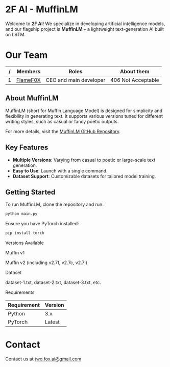 <!-- Hidden ASCII. ✨ EASTER EGG ✨
```
  ____  _____      _    ___ 
 |___ \|  ___|    / \  |_ _|
   __) | |_      / _ \  | | 
  / __/|  _|    / ___ \ | | 
 |_____|_|     /_/   \_\___|
```-->

# 2F AI - MuffinLM

Welcome to **2F AI**! We specialize in developing artificial intelligence models, and our flagship project is **MuffinLM** – a lightweight text-generation AI built on LSTM.

# Our Team
| / | Members | Roles | About them |
|---|---------|-------|------------|
| 1 | [FlameF0X](https://github.com/FlameF0X/) | CEO and main developer | 406 Not Acceptable |

## About MuffinLM

MuffinLM (short for Muffin Language Model) is designed for simplicity and flexibility in generating text. It supports various versions tuned for different writing styles, such as casual or fancy poetic outputs.

For more details, visit the [MuffinLM GitHub Repository](https://github.com/FlameF0X/MuffinLM).

## Key Features
- **Multiple Versions**: Varying from casual to poetic or large-scale text generation.
- **Easy to Use**: Launch with a single command.
- **Dataset Support**: Customizable datasets for tailored model training.

## Getting Started

To run MuffinLM, clone the repository and run:

```bash
python main.py
```

Ensure you have PyTorch installed:
```bash
pip install torch
```

Versions Available

Muffin v1

Muffin v2 (including v2.7f, v2.7c, v2.7l)


Dataset

dataset-1.txt, dataset-2.txt, dataset-3.txt, etc.


Requirements

| **Requirement** | **Version** |
|------------------|-------------|
| Python           | 3.x         |
| PyTorch          | Latest      |

# Contact

Contact us at two.fox.ai@gmail.com

<!--

**Here are some ideas to get you started:**
🧙 Remember, you can do mighty things with the power of [Markdown](https://docs.github.com/github/writing-on-github/getting-started-with-writing-and-formatting-on-github/basic-writing-and-formatting-syntax)
-->
